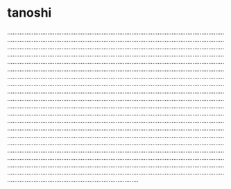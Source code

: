 # tanoshi

...........................................................................................................................................................................................................................................................................................................................................................................................................................................................................................................................................................................................................................................................................................................................................................................................................................................................................................................................................................................................................................................................................................................................................................................................................................................................................................................................................................................................................................................................................................................................................................................................................................................................................................................................................................................................................................................................................................................................................................................................................................................................................................................................................................................................................................................................................................................................................................................................................................................................................................................................................................................................................................................................
